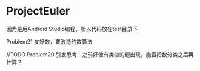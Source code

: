 # ProjectEuler
因为是用Android Studio编程，所以代码放在test目录下




Problem21 友好数，要改造约数算法

//TODO
Problem20 引发思考：之前好像有类似的题出现，能否把数分类之后再计算？
